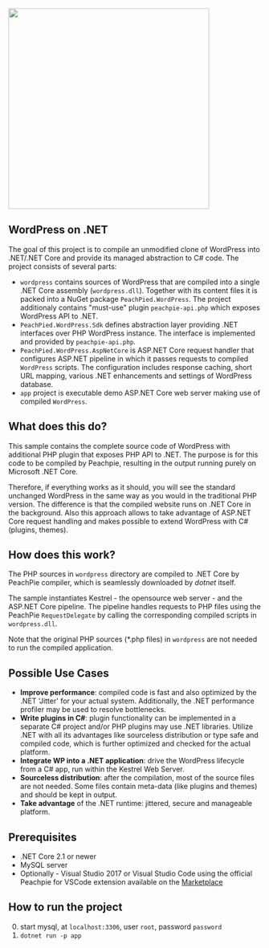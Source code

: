 <img src="https://upload.wikimedia.org/wikipedia/commons/thumb/2/20/WordPress_logo.svg/2000px-WordPress_logo.svg.png" width="400"/>

## WordPress on .NET

The goal of this project is to compile an unmodified clone of WordPress into .NET/.NET Core and provide its managed abstraction to C# code. The project consists of several parts:

- `wordpress` contains sources of WordPress that are compiled into a single .NET Core assembly (`wordpress.dll`). Together with its content files it is packed into a NuGet package `PeachPied.WordPress`. The project additionaly contains "must-use" plugin `peachpie-api.php` which exposes WordPress API to .NET.
- `PeachPied.WordPress.Sdk` defines abstraction layer providing .NET interfaces over PHP WordPress instance. The interface is implemented and provided by `peachpie-api.php`.
- `PeachPied.WordPress.AspNetCore` is ASP.NET Core request handler that configures ASP.NET pipeline in which it passes requests to compiled `WordPress` scripts. The configuration includes response caching, short URL mapping, various .NET enhancements and settings of WordPress database.
- `app` project is executable demo ASP.NET Core web server making use of compiled `WordPress`.

## What does this do?

This sample contains the complete source code of WordPress with additional PHP plugin that exposes PHP API to .NET. The purpose is for this code to be compiled by Peachpie, resulting in the output running purely on Microsoft .NET Core. 

Therefore, if everything works as it should, you will see the standard unchanged WordPress in the same way as you would in the traditional PHP version. The difference is that the compiled website runs on .NET Core in the background. Also this approach allows to take advantage of ASP.NET Core request handling and makes possible to extend WordPress with C# (plugins, themes).

## How does this work?

The PHP sources in `wordpress` directory are compiled to .NET Core by PeachPie compiler, which is seamlessly downloaded by *dotnet* itself.

The sample instantiates Kestrel - the opensource web server - and the ASP.NET Core pipeline. The pipeline handles requests to PHP files using the PeachPie `RequestDelegate` by calling the corresponding compiled scripts in `wordpress.dll`.

Note that the original PHP sources (\*.php files) in `wordpress` are not needed to run the compiled application.

## Possible Use Cases

- **Improve performance**: compiled code is fast and also optimized by the .NET 'Jitter' for your actual system. Additionally, the .NET performance profiler may be used to resolve bottlenecks.
- **Write plugins in C#**: plugin functionality can be implemented in a separate C# project and/or PHP plugins may use .NET libraries. Utilize .NET with all its advantages like sourceless distribution or type safe and compiled code, which is further optimized and checked for the actual platform.
- **Integrate WP into a .NET application**: drive the WordPress lifecycle from a C# app, run within the Kestrel Web Server.
- **Sourceless distribution**: after the compilation, most of the source files are not needed. Some files contain meta-data (like plugins and themes) and should be kept in output.
- **Take advantage** of the .NET runtime: jittered, secure and manageable platform.

## Prerequisites

- .NET Core 2.1 or newer
- MySQL server
- Optionally - Visual Studio 2017 or Visual Studio Code using the official Peachpie for VSCode extension available on the [Marketplace](https://marketplace.visualstudio.com/items?itemName=iolevel.peachpie-vscode)

## How to run the project

0. start mysql, at `localhost:3306`, user `root`, password `password`
1. `dotnet run -p app`
